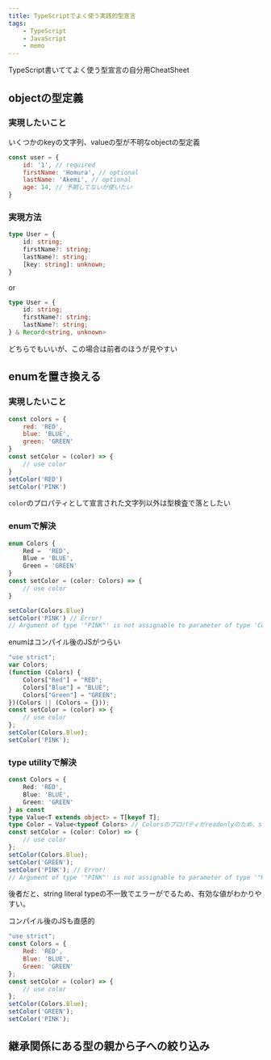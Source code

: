 ```yaml
---
title: TypeScriptでよく使う実践的型宣言
tags:
    - TypeScript
    - JavaScript
    - memo
---
```


TypeScript書いててよく使う型宣言の自分用CheatSheet

## objectの型定義
### 実現したいこと
いくつかのkeyの文字列、valueの型が不明なobjectの型定義
```javascript
const user = {
    id: '1', // required
    firstName: 'Homura', // optional
    lastName: 'Akemi', // optional
    age: 14, // 予期してないが使いたい
}
```

### 実現方法
```typescript
type User = {
    id: string;
    firstName?: string;
    lastName?: string;
    [key: string]: unknown;
}
```
or
```typescript
type User = {
    id: string;
    firstName?: string;
    lastName?: string;
} & Record<string, unknown>
```
どちらでもいいが、この場合は前者のほうが見やすい

## enumを置き換える
### 実現したいこと
```javascript
const colors = {
    red: 'RED',
    blue: 'BLUE',
    green: 'GREEN'
}
const setColor = (color) => {
    // use color
}
setColor('RED')
setColor('PINK')
```
`color`のプロパティとして宣言された文字列以外は型検査で落としたい

### enumで解決
```typescript
enum Colors {
    Red =  'RED',
    Blue = 'BLUE',
    Green = 'GREEN'
}
const setColor = (color: Colors) => {
    // use color
}

setColor(Colors.Blue)
setColor('PINK') // Error!
// Argument of type '"PINK"' is not assignable to parameter of type 'Colors'.
```

enumはコンパイル後のJSがつらい
```javascript
"use strict";
var Colors;
(function (Colors) {
    Colors["Red"] = "RED";
    Colors["Blue"] = "BLUE";
    Colors["Green"] = "GREEN";
})(Colors || (Colors = {}));
const setColor = (color) => {
    // use color
};
setColor(Colors.Blue);
setColor('PINK');
```

### type utilityで解決
```typescript
const Colors = {
    Red: 'RED',
    Blue: 'BLUE',
    Green: 'GREEN'
} as const
type Value<T extends object> = T[keyof T];
type Color = Value<typeof Colors> // Colorsのプロパティがreadonlyのため、string literal tyepとして使える
const setColor = (color: Color) => {
    // use color
};
setColor(Colors.Blue);
setColor('GREEN');
setColor('PINK'); // Error!
// Argument of type '"PINK"' is not assignable to parameter of type '"RED" | "BLUE" | "GREEN"'
```
後者だと、string literal typeの不一致でエラーがでるため、有効な値がわかりやすい。

コンパイル後のJSも直感的
```javascript
"use strict";
const Colors = {
    Red: 'RED',
    Blue: 'BLUE',
    Green: 'GREEN'
};
const setColor = (color) => {
    // use color
};
setColor(Colors.Blue);
setColor('GREEN');
setColor('PINK');
```

## 継承関係にある型の親から子への絞り込み

